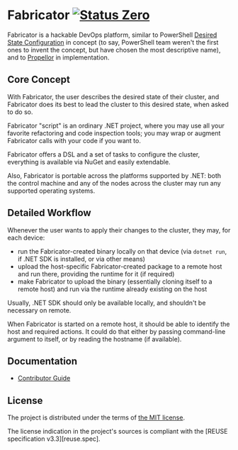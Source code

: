 Fabricator [![Status Zero][status-zero]][andivionian-status-classifier]
==========
Fabricator is a hackable DevOps platform, similar to
PowerShell [Desired State Configuration][powershell-dsc] in concept (to say,
PowerShell team weren't the first ones to invent the concept, but have chosen
the most descriptive name), and to [Propellor][propellor] in implementation.

Core Concept
------------
With Fabricator, the user describes the desired state of their cluster, and
Fabricator does its best to lead the cluster to this desired state, when asked
to do so.

Fabricator "script" is an ordinary .NET project, where you may use all your
favorite refactoring and code inspection tools; you may wrap or augment
Fabricator calls with your code if you want to.

Fabricator offers a DSL and a set of tasks to configure the cluster, everything
is available via NuGet and easily extendable.

Also, Fabricator is portable across the platforms supported by .NET: both the
control machine and any of the nodes across the cluster may run any supported
operating systems.

Detailed Workflow
-----------------
Whenever the user wants to apply their changes to the cluster, they may, for
each device:

- run the Fabricator-created binary locally on that device (via `dotnet run`, if
  .NET SDK is installed, or via other means)
- upload the host-specific Fabricator-created package to a remote host and run
  there, providing the runtime for it (if required)
- make Fabricator to upload the binary (essentially cloning itself to a remote
  host) and run via the runtime already existing on the host

Usually, .NET SDK should only be available locally, and shouldn't be necessary
on remote.

When Fabricator is started on a remote host, it should be able to identify the
host and required actions. It could do that either by passing command-line
argument to itself, or by reading the hostname (if available).

Documentation
-------------
- [Contributor Guide][docs.contributing]

License
-------
The project is distributed under the terms of [the MIT license][docs.license].

The license indication in the project's sources is compliant with the [REUSE specification v3.3][reuse.spec].

[andivionian-status-classifier]: https://github.com/ForNeVeR/andivionian-status-classifier#status-zero-
[docs.contributing]: CONTRIBUTING.md
[docs.license]: LICENSE.txt
[dotnet-sdk]: http://dot.net/
[powershell-dsc]: https://docs.microsoft.com/en-us/powershell/scripting/dsc/getting-started/wingettingstarted
[propellor]: http://propellor.branchable.com/
[reuse]: https://reuse.software/
[status-zero]: https://img.shields.io/badge/status-zero-lightgrey.svg
